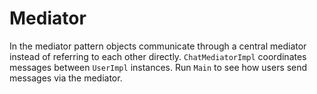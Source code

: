 # Mediator

In the mediator pattern objects communicate through a central mediator
instead of referring to each other directly. `ChatMediatorImpl` coordinates
messages between `UserImpl` instances. Run `Main` to see how users send
messages via the mediator.
